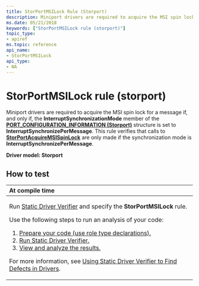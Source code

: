 ```yaml
---
title: StorPortMSILock Rule (Storport)
description: Miniport drivers are required to acquire the MSI spin lock for a message if, and only if, the InterruptSynchronizationMode member of the PORT\_CONFIGURATION\_INFORMATION (Storport) structure is set to InterruptSynchronizePerMessage.
ms.date: 05/21/2018
keywords: ["StorPortMSILock rule (storport)"]
topic_type:
- apiref
ms.topic: reference
api_name:
- StorPortMSILock
api_type:
- NA
---
```


# StorPortMSILock rule (storport)


Miniport drivers are required to acquire the MSI spin lock for a message if, and only if, the **InterruptSynchronizationMode** member of the [**PORT\_CONFIGURATION\_INFORMATION (Storport)**](/previous-versions/windows/hardware/drivers/ff563901(v=vs.85)) structure is set to **InterruptSynchronizePerMessage**. This rule verifies that calls to [**StorPortAcquireMSISpinLock**](/windows-hardware/drivers/ddi/storport/nf-storport-storportacquiremsispinlock) are only made if the synchronization mode is **InterruptSynchronizePerMessage**.

**Driver model: Storport**

## How to test

<table>
<colgroup>
<col width="100%" />
</colgroup>
<thead>
<tr class="header">
<th align="left">At compile time</th>
</tr>
</thead>
<tbody>
<tr class="odd">
<td align="left"><p>Run <a href="/windows-hardware/drivers/devtest/static-driver-verifier" data-raw-source="[Static Driver Verifier](./static-driver-verifier.md)">Static Driver Verifier</a> and specify the <strong>StorPortMSILock</strong> rule.</p>
Use the following steps to run an analysis of your code:
<ol>
<li><a href="/windows-hardware/drivers/devtest/using-static-driver-verifier-to-find-defects-in-drivers#preparing-your-source-code" data-raw-source="[Prepare your code (use role type declarations).](./using-static-driver-verifier-to-find-defects-in-drivers.md#preparing-your-source-code)">Prepare your code (use role type declarations).</a></li>
<li><a href="/windows-hardware/drivers/devtest/using-static-driver-verifier-to-find-defects-in-drivers#running-static-driver-verifier" data-raw-source="[Run Static Driver Verifier.](./using-static-driver-verifier-to-find-defects-in-drivers.md#running-static-driver-verifier)">Run Static Driver Verifier.</a></li>
<li><a href="/windows-hardware/drivers/devtest/using-static-driver-verifier-to-find-defects-in-drivers#viewing-and-analyzing-the-results" data-raw-source="[View and analyze the results.](./using-static-driver-verifier-to-find-defects-in-drivers.md#viewing-and-analyzing-the-results)">View and analyze the results.</a></li>
</ol>
<p>For more information, see <a href="/windows-hardware/drivers/devtest/using-static-driver-verifier-to-find-defects-in-drivers" data-raw-source="[Using Static Driver Verifier to Find Defects in Drivers](./using-static-driver-verifier-to-find-defects-in-drivers.md)">Using Static Driver Verifier to Find Defects in Drivers</a>.</p></td>
</tr>
</tbody>
</table>

